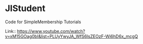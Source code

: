 # JIStudent

Code for SimpleMembership Tutorials 

Link:: https://www.youtube.com/watch?v=xM15GOag0bI&list=PLUyYwyJA_WfS6lsZEOzF-Wi6hD6x_mcgQ

